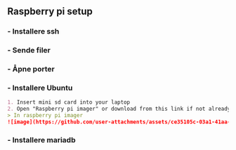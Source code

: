 ## Raspberry pi setup

### - Installere ssh


### - Sende filer


### - Åpne porter


### - Installere Ubuntu


``` md
1. Insert mini sd card into your laptop
2. Open "Raspberry pi imager" or download from this link if not already installed: https://www.raspberrypi.com/software/
> In raspberry pi imager
![image](https://github.com/user-attachments/assets/ce35105c-03a1-41aa-a084-c39f94f2f0e7)

```




### - Installere mariadb
